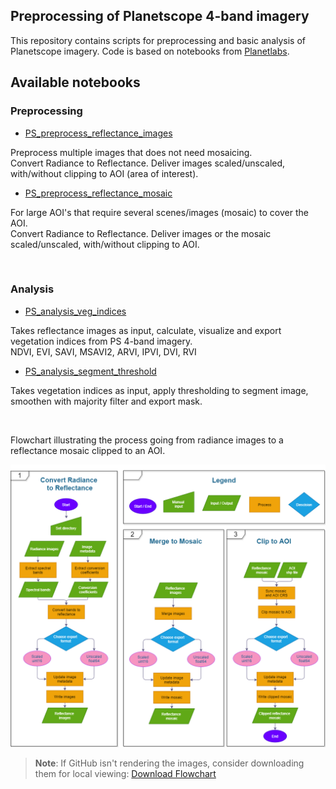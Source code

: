 ## Preprocessing of Planetscope 4-band imagery

This repository contains scripts for preprocessing and basic analysis of Planetscope imagery.
Code is based on notebooks from [Planetlabs](https://github.com/planetlabs/notebooks).


## Available notebooks

### Preprocessing
* [PS_preprocess_reflectance_images](https://github.com/t-haakens/Planet_processing/blob/main/PS_preprocess_reflectance_images.ipynb)

Preprocess multiple images that does not need mosaicing.              
Convert Radiance to Reflectance. Deliver images scaled/unscaled, with/without clipping to AOI (area of interest).          

* [PS_preprocess_reflectance_mosaic](https://github.com/t-haakens/Planet_processing/blob/main/PS_preprocess_reflectance_mosaic.ipynb)

For large AOI's that require several scenes/images (mosaic) to cover the AOI.                  
Convert Radiance to Reflectance. Deliver images or the mosaic scaled/unscaled, with/without clipping to AOI.

<br>

### Analysis

* [PS_analysis_veg_indices](https://github.com/t-haakens/Planet_processing/blob/main/PS_analysis_veg_indices.ipynb)

Takes reflectance images as input, calculate, visualize and export vegetation indices from PS 4-band imagery.   
 NDVI, EVI, SAVI, MSAVI2, ARVI, IPVI, DVI, RVI              

* [PS_analysis_segment_threshold](https://github.com/t-haakens/Planet_processing/blob/main/PS_analysis_segment_threshold.ipynb)

Takes vegetation indices as input, apply thresholding to segment image, smoothen with majority filter and export mask.  

<br>

Flowchart illustrating the process going from radiance images to a reflectance mosaic clipped to an AOI.  

<img src="https://github.com/t-haakens/Planet_processing/blob/main/PS_preprocess_flowchart.png" width="700">

> **Note**: If GitHub isn't rendering the images, consider downloading them for local viewing:
> [Download Flowchart](https://github.com/t-haakens/Planetscope_preprocessing/raw/main/PS_preprocess_flowchart.png)
